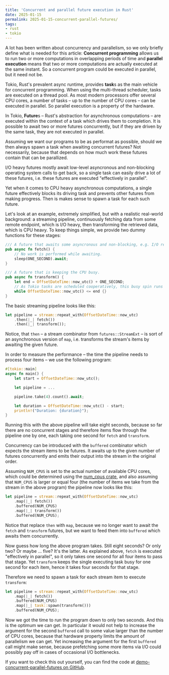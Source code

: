 ```yaml
---
title: 'Concurrent and parallel future execution in Rust'
date: 2025-01-15
permalink: 2025-01-15-concurrent-parallel-futures/
tags:
- rust
- tokio
---
```


A lot has been written about concurrency and parallelism, so we only briefly define what is needed for this article: **Concurrent programming** allows us to run two or more computations in overlapping periods of time and **parallel execution** means that two or more computations are actually executed at the same instant. So a concurrent program could be executed in parallel, but it need not be.

Tokio, Rust's prevalent async runtime, provides **task**s as the main vehicle for concurrent programming. When using the multi-thread scheduler, tasks are executed on a thread pool. As most modern processors offer several CPU cores, a number of tasks – up to the number of CPU cores – can be executed in parallel. So parallel execution is a property of the hardware.

In Tokio, **Future**s – Rust's abstraction for asynchronous computations – are executed within the context of a task which drives them to completion. It is possible to await two or more futures concurrently, but if they are driven by the same task, they are not executed in parallel.

Assuming we want our programs to be as performat as possible, should we then always spawn a task when awaiting concurrent futures? Not necessarily, because that depends on how much work these futures contain that can be parallized.

I/O heavy futures mostly await low-level asyncronous and non-blocking operating system calls to get back, so a single task can easily drive a lot of these futures, i.e. these futures are executed "effectively in parallel".

Yet when it comes to CPU heavy asynchronous computations, a single future effectively blocks its driving task and prevents other futures from making progress. Then is makes sense to spawn a task for each such future.

Let's look at an example, extremely simplified, but with a realistic real-world background: a streaming pipeline, continuously fetching data from some remote endpoint, which is I/O heavy, then transforming the retrieved data, which is CPU heavy. To keep things simple, we provide two dummy functions for these stages:

```rust
/// A future that awaits some asyncronous and non-blocking, e.g. I/O related, work.
pub async fn fetch() {
    // No work is performed while awaiting.
    sleep(ONE_SECOND).await;
}

/// A future that is keeping the CPU busy.
pub async fn transform() {
    let end = OffsetDateTime::now_utc() + ONE_SECOND;
    // As Tokio tasks are scheduled cooperatively, this busy spin runs uninterrupted to the end.
    while OffsetDateTime::now_utc() <= end {}
}
```

The basic streaming pipeline looks like this:

```rust
let pipeline = stream::repeat_with(OffsetDateTime::now_utc)
    .then(|_| fetch())
    .then(|_| transform());
```

Notice, that `then` – a stream combinator from `futures::StreamExt` – is sort of an asynchronous version of `map`, i.e. transforms the stream's items by awaiting the given future.

In order to measure the performance – the time the pipeline needs to process four items – we use the following program:

```rust
#[tokio::main]
async fn main() {
    let start = OffsetDateTime::now_utc();

    let pipeline = ...

    pipeline.take(4).count().await;

    let duration = OffsetDateTime::now_utc() - start;
    println!("Duration: {duration}");
}
```

Running this with the above pipeline will take eight seconds, because so far there are no concurrent stages and therefore items flow through the pipeline one by one, each taking one second for `fetch` and `transform`.

Concurrency can be introduced with the `buffered` combinator which expects the stream items to be futures. It awaits up to the given number of futures concurrently and emits their output into the stream in the original order.

Assuming `NUM_CPUS` is set to the actual number of available CPU cores, which could be determined using the [num_cpus crate](https://crates.io/crates/num_cpus), and also assuming that `NUM_CPUS` is larger or equal four (the number of items we take from the stream in the above program) the pipeline now looks like this:

```rust
let pipeline = stream::repeat_with(OffsetDateTime::now_utc)
    .map(|_| fetch())
    .buffered(NUM_CPUS)
    .map(|_| transform())
    .buffered(NUM_CPUS);
```

Notice that replace `then` with `map`, because we no longer want to await the `fetch` and `transform` futures, but we want to feed them into `buffered` which awaits them concurrently.

Now guess how long the above program takes. Still eight seconds? Or only two? Or maybe ... five? It's the latter. As explained above, `fetch` is executed "effectively in parallel", so it only takes one second for all four items to pass that stage. Yet `transform` keeps the single executing task busy for one second for each item, hence it takes four seconds for that stage.

Therefore we need to spawn a task for each stream item to execute `transform`:

```rust
let pipeline = stream::repeat_with(OffsetDateTime::now_utc)
    .map(|_| fetch())
    .buffered(NUM_CPUS)
    .map(|_| task::spawn(transform()))
    .buffered(NUM_CPUS);
```

Now we got the time to run the program down to only two seconds. And this is the optimum we can get. In particular it would not help to increase the argument for the second `buffered` call to some value larger than the number of CPU cores, because that hardware property limits the amount of parallelism we can get. Yet increasing the argument for the first `buffered` call might make sense, because prefetching some more items via I/O could possibly pay off in cases of occasional I/O bottlenecks.

If you want to check this out yourself, you can find the code at [demo-concurrent-parallel-futures on GitHub](https://github.com/hseeberger/demo-concurrent-parallel-futures).

